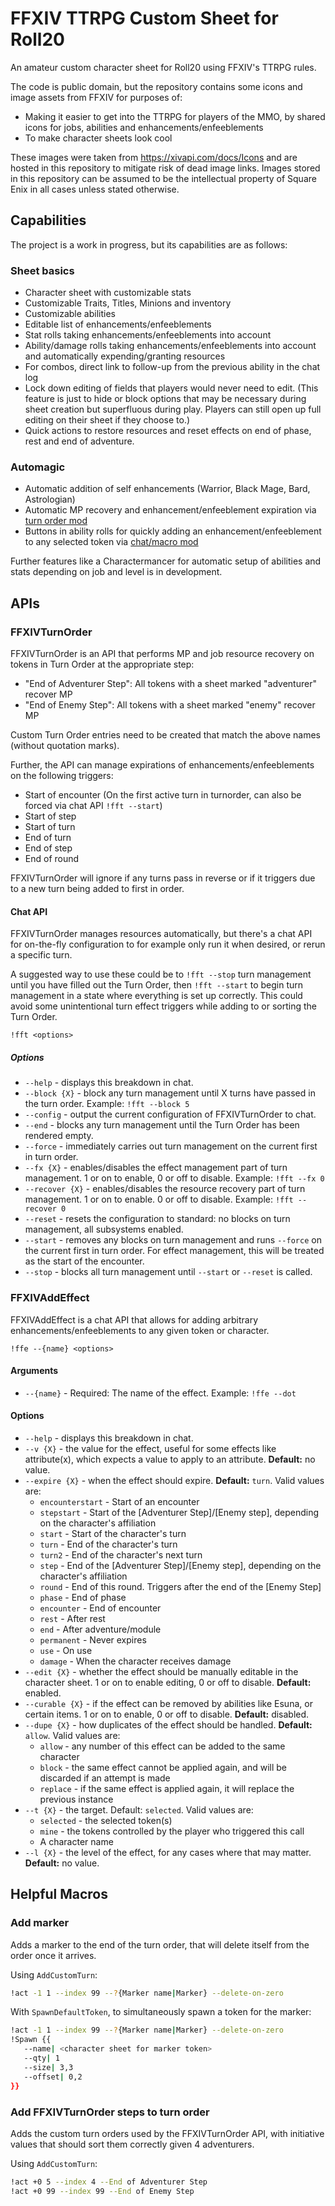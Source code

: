 # FFXIV TTRPG Custom Sheet for Roll20

An amateur custom character sheet for Roll20 using FFXIV's TTRPG rules.

The code is public domain, but the repository contains some icons and image assets from FFXIV for purposes of:

* Making it easier to get into the TTRPG for players of the MMO, by shared icons for jobs, abilities and enhancements/enfeeblements
* To make character sheets look cool

These images were taken from https://xivapi.com/docs/Icons and are hosted in this repository to mitigate risk of dead image links. Images stored in this repository can be assumed to be the intellectual property of Square Enix in all cases unless stated otherwise.

## Capabilities

The project is a work in progress, but its capabilities are as follows:

### Sheet basics

* Character sheet with customizable stats
* Customizable Traits, Titles, Minions and inventory
* Customizable abilities
* Editable list of enhancements/enfeeblements
* Stat rolls taking enhancements/enfeeblements into account
* Ability/damage rolls taking enhancements/enfeeblements into account and automatically expending/granting resources
* For combos, direct link to follow-up from the previous ability in the chat log
* Lock down editing of fields that players would never need to edit. (This feature is just to hide or block options that may be necessary during sheet creation but superfluous during play. Players can still open up full editing on their sheet if they choose to.)
* Quick actions to restore resources and reset effects on end of phase, rest and end of adventure.

### Automagic

* Automatic addition of self enhancements (Warrior, Black Mage, Bard, Astrologian)
* Automatic MP recovery and enhancement/enfeeblement expiration via [turn order mod](#ffxivendofstep)
* Buttons in ability rolls for quickly adding an enhancement/enfeeblement to any selected token via [chat/macro mod](#ffxivaddeffect)

Further features like a Charactermancer for automatic setup of abilities and stats depending on job and level is in development.

## APIs

### FFXIVTurnOrder

FFXIVTurnOrder is an API that performs MP and job resource recovery on tokens in Turn Order at the appropriate step:

* "End of Adventurer Step": All tokens with a sheet marked "adventurer" recover MP
* "End of Enemy Step": All tokens with a sheet marked "enemy" recover MP

Custom Turn Order entries need to be created that match the above names (without quotation marks).

Further, the API can manage expirations of enhancements/enfeeblements on the following triggers:

* Start of encounter (On the first active turn in turnorder, can also be forced via chat API `!fft --start`)
* Start of step
* Start of turn
* End of turn
* End of step
* End of round

FFXIVTurnOrder will ignore if any turns pass in reverse or if it triggers due to a new turn being added to first in order.

#### Chat API

FFXIVTurnOrder manages resources automatically, but there's a chat API for on-the-fly configuration to for example only run it when desired, or rerun a specific turn.

A suggested way to use these could be to `!fft --stop` turn management until you have filled out the Turn Order, then `!fft --start` to begin turn management in a state where everything is set up correctly. This could avoid some unintentional turn effect triggers while adding to or sorting the Turn Order.

`!fft <options>`

##### Options

* `--help` - displays this breakdown in chat.
* `--block {X}` - block any turn management until X turns have passed in the turn order. Example: `!fft --block 5`
* `--config` - output the current configuration of FFXIVTurnOrder to chat.
* `--end` - blocks any turn management until the Turn Order has been rendered empty.
* `--force` - immediately carries out turn management on the current first in turn order.
* `--fx {X}` - enables/disables the effect management part of turn management. 1 or on to enable, 0 or off to disable. Example: `!fft --fx 0`
* `--recover {X}` - enables/disables the resource recovery part of turn management. 1 or on to enable. 0 or off to disable. Example: `!fft --recover 0`
* `--reset` - resets the configuration to standard: no blocks on turn management, all subsystems enabled.
* `--start` - removes any blocks on turn management and runs `--force` on the current first in turn order. For effect management, this will be treated as the start of the encounter.
* `--stop` - blocks all turn management until `--start` or `--reset` is called.

### FFXIVAddEffect

FFXIVAddEffect is a chat API that allows for adding arbitrary enhancements/enfeeblements to any given token or character.

`!ffe --{name} <options>`

#### Arguments

* `--{name}` - Required: The name of the effect. Example: `!ffe --dot`

#### Options

* `--help` - displays this breakdown in chat.
* `--v {X}` - the value for the effect, useful for some effects like attribute(x), which expects a value to apply to an attribute. **Default:** no value.
* `--expire {X}` - when the effect should expire. **Default:** `turn`. Valid values are:
  * `encounterstart` - Start of an encounter
  * `stepstart` - Start of the [Adventurer Step]/[Enemy step], depending on the character's affiliation
  * `start` - Start of the character's turn
  * `turn` - End of the character's turn
  * `turn2` - End of the character's next turn
  * `step` - End of the [Adventurer Step]/[Enemy step], depending on the character's affiliation
  * `round` - End of this round. Triggers after the end of the [Enemy Step]
  * `phase` - End of phase
  * `encounter` - End of encounter
  * `rest` - After rest
  * `end` - After adventure/module
  * `permanent` - Never expires
  * `use` - On use
  * `damage` - When the character receives damage
* `--edit {X}` - whether the effect should be manually editable in the character sheet. 1 or on to enable editing, 0 or off to disable. **Default:** enabled.
* `--curable {X}` - if the effect can be removed by abilities like Esuna, or certain items. 1 or on to enable, 0 or off to disable. **Default:** disabled.
* `--dupe {X}` - how duplicates of the effect should be handled. **Default:** `allow`. Valid values are:
  * `allow` - any number of this effect can be added to the same character
  * `block` - the same effect cannot be applied again, and will be discarded if an attempt is made
  * `replace` - if the same effect is applied again, it will replace the previous instance
* `--t {X}` - the target. Default: `selected`. Valid values are:
  * `selected` - the selected token(s)
  * `mine` - the tokens controlled by the player who triggered this call
  * A character name
* `--l {X}` - the level of the effect, for any cases where that may matter. **Default:** no value.

## Helpful Macros

### Add marker

Adds a marker to the end of the turn order, that will delete itself from the order once it arrives.

Using `AddCustomTurn`:

```bash
!act -1 1 --index 99 --?{Marker name|Marker} --delete-on-zero
```

With `SpawnDefaultToken`, to simultaneously spawn a token for the marker:

```bash
!act -1 1 --index 99 --?{Marker name|Marker} --delete-on-zero
!Spawn {{
   --name| <character sheet for marker token>
   --qty| 1
   --size| 3,3
   --offset| 0,2
}}
```

### Add FFXIVTurnOrder steps to turn order

Adds the custom turn orders used by the FFXIVTurnOrder API, with initiative values that should sort them correctly given 4 adventurers.

Using `AddCustomTurn`:

```bash
!act +0 5 --index 4 --End of Adventurer Step
!act +0 99 --index 99 --End of Enemy Step
```
